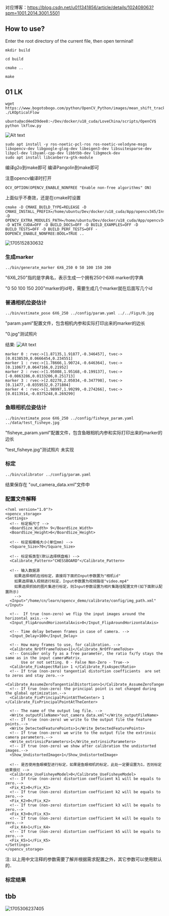 对应博客：https://blog.csdn.net/u011341856/article/details/102408063?spm=1001.2014.3001.5501

## How to use?

Enter the root directory of the current file, then open terminal!

``mkdir build``

``cd build``

``cmake ..``

``make ``

## 01 LK

```
wget https://www.bogotobogo.com/python/OpenCV_Python/images/mean_shift_tracking/slow_traffic_small.mp4
./LKOpticalFlow
```

`ubuntu@acd4ed39dee8:~/Dev/docker/u18_cuda/LoveChina/scripts/OpenCV$ python lkflow.py `

![Alt text](images/image.png)

```
sudo apt install -y ros-noetic-pcl-ros ros-noetic-velodyne-msgs libopencv-dev libgoogle-glog-dev libeigen3-dev libsuitesparse-dev libpcl-dev libyaml-cpp-dev libbtbb-dev libgmock-dev 
sudo apt install libcanberra-gtk-module
```

编译g2o到make即可
编译Pangolin到make即可

注意opencv编译时打开

```
OCV_OPTION(OPENCV_ENABLE_NONFREE "Enable non-free algorithms" ON)
```

上面似乎不奏效，还是在cmake时设置

```
cmake -D CMAKE_BUILD_TYPE=RELEASE -D CMAKE_INSTALL_PREFIX=/home/ubuntu/Dev/docker/u18_cuda/App/opencv345/Install/ -D OPENCV_EXTRA_MODULES_PATH=/home/ubuntu/Dev/docker/u18_cuda/App/opencv345/opencv_contrib/modules/ -D WITH_CUDA=OFF -D BUILD_DOCS=OFF -D BUILD_EXAMPLES=OFF -D BUILD_TESTS=OFF -D BUILD_PERF_TESTS=OFF -DOPENCV_ENABLE_NONFREE:BOOL=TRUE ..
```

![1705152830632](images/README/1705152830632.png)

### 生成marker

```
../bin/generate_marker 6X6_250 0 50 100 150 200
```

"6X6_250"指的是字典名，表示生成一个拥有250个6X6 marker的字典

"0 50 100 150 200"marker的id号，需要生成几个marker就在后面写几个id

### 普通相机位姿估计

```
../bin/estimate_pose 6X6_250 ../config/param.yaml ../../Figs/0.jpg
```

"param.yaml"配置文件，包含相机内参和实际打印出来的marker的边长

"0.jpg"测试照片

结果:
![Alt text](images/aruco.jpg)

```
marker 0 : rvec->[1.87135,1.91877,-0.346457], tvec->[0.0138539,0.0666454,0.234551]
marker 1 : rvec->[1.78666,1.90724,-0.646364], tvec->[0.110677,0.0647166,0.21952]
marker 2 : rvec->[1.95008,1.95168,-0.199137], tvec->[-0.0863286,0.0133206,0.251713]
marker 3 : rvec->[2.02278,2.05034,-0.347798], tvec->[0.11477,-0.0359532,0.271804]
marker 4 : rvec->[1.98997,1.99299,-0.274266], tvec->[0.0113914,-0.0375248,0.269299]
```

### 鱼眼相机位姿估计

```
../bin/estimate_pose 6X6_250 ../config/fisheye_param.yaml ../data/test_fisheye.jpg
```

"fisheye_param.yaml"配置文件，包含鱼眼相机内参和实际打印出来的marker的边长

"test_fisheye.jpg"测试照片
未实现

### 标定

```
../bin/calibrator ../config/param.yaml
```

结果保存在 "out_camera_data.xml"文件中

### 配置文件解释

```
<?xml version="1.0"?>
<opencv_storage>
<Settings>
  <!-- 标定板尺寸 -->
  <BoardSize_Width> 9</BoardSize_Width>
  <BoardSize_Height>6</BoardSize_Height>
  
  <!-- 标定板栅格大小(单位mm) -->
  <Square_Size>70</Square_Size>
  
  <!-- 标定板类型(默认选择棋盘格) -->
  <Calibrate_Pattern>"CHESSBOARD"</Calibrate_Pattern>
  
  <!-- 输入数据源
  	如果选择相机在线标定，直接将下面的Input参数置为"相机id"
  	如果选择输入视频进行标定，Input参数置为视频路径"video.mp4"
  	如果选择抓拍的图片集进行标定，则Input参数设置为相片集路径配置文件(如下面默认配置所示)
  	-->
  <Input>"/home/cn/learn/opencv_demo/calibrate/config/img_path.xml"</Input>
  
  <!--  If true (non-zero) we flip the input images around the horizontal axis.-->
  <Input_FlipAroundHorizontalAxis>0</Input_FlipAroundHorizontalAxis>
  
  <!-- Time delay between frames in case of camera. -->
  <Input_Delay>100</Input_Delay>
  
  <!-- How many frames to use, for calibration. -->
  <Calibrate_NrOfFrameToUse>11</Calibrate_NrOfFrameToUse>
  <!-- Consider only fy as a free parameter, the ratio fx/fy stays the same as in the input cameraMatrix. 
	   Use or not setting. 0 - False Non-Zero - True-->
  <Calibrate_FixAspectRatio> 1 </Calibrate_FixAspectRatio>
  <!-- If true (non-zero) tangential distortion coefficients  are set to zeros and stay zero.-->
  <Calibrate_AssumeZeroTangentialDistortion>1</Calibrate_AssumeZeroTangentialDistortion>
  <!-- If true (non-zero) the principal point is not changed during the global optimization.-->
  <Calibrate_FixPrincipalPointAtTheCenter> 1 </Calibrate_FixPrincipalPointAtTheCenter>
  
  <!-- The name of the output log file. -->
  <Write_outputFileName>"out_camera_data.xml"</Write_outputFileName>
  <!-- If true (non-zero) we write to the output file the feature points.-->
  <Write_DetectedFeaturePoints>1</Write_DetectedFeaturePoints>
  <!-- If true (non-zero) we write to the output file the extrinsic camera parameters.-->
  <Write_extrinsicParameters>1</Write_extrinsicParameters>
  <!-- If true (non-zero) we show after calibration the undistorted images.-->
  <Show_UndistortedImage>1</Show_UndistortedImage>
  
  <!-- 是否使用鱼眼模型进行标定，如果是鱼眼相机的标定，此处一定要设置为1，否则标定结果很烂 -->
  <Calibrate_UseFisheyeModel>0</Calibrate_UseFisheyeModel>
  <!-- If true (non-zero) distortion coefficient k1 will be equals to zero.-->
  <Fix_K1>0</Fix_K1>
  <!-- If true (non-zero) distortion coefficient k2 will be equals to zero.-->
  <Fix_K2>0</Fix_K2>
  <!-- If true (non-zero) distortion coefficient k3 will be equals to zero.-->
  <Fix_K3>0</Fix_K3>
  <!-- If true (non-zero) distortion coefficient k4 will be equals to zero.-->
  <Fix_K4>1</Fix_K4>
  <!-- If true (non-zero) distortion coefficient k5 will be equals to zero.-->
  <Fix_K5>1</Fix_K5>
</Settings>
</opencv_storage>

```

注: 以上用中文注释的参数需要了解并根据需求配置之外，其它参数可以使用默认的．

### 标定结果


## tbb
![1705306237405](images/README/1705306237405.png)